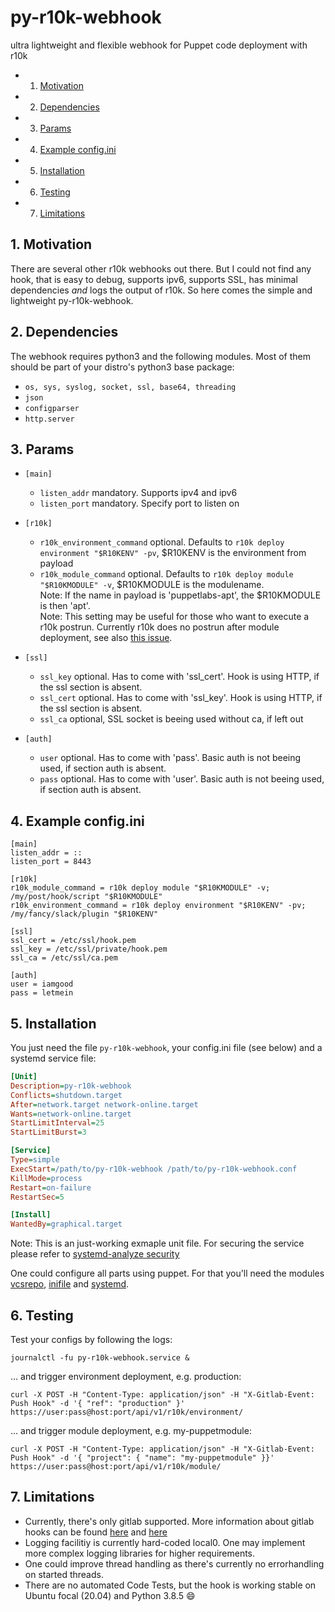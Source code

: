 # py-r10k-webhook
ultra lightweight and flexible webhook for Puppet code deployment with r10k 

<!-- vscode-markdown-toc -->
* 1. [Motivation](#Motivation)
* 2. [Dependencies](#Dependencies)
* 3. [Params](#Params)
* 4. [Example config.ini](#Exampleconfig.ini)
* 5. [Installation](#Installation)
* 6. [Testing](#Testing)
* 7. [Limitations](#Limitations)

<!-- vscode-markdown-toc-config
	numbering=true
	autoSave=true
	/vscode-markdown-toc-config -->
<!-- /vscode-markdown-toc -->

##  1. <a name='Motivation'></a>Motivation
There are several other r10k webhooks out there. But I could not find any hook, that is easy to debug, supports ipv6, supports SSL, has minimal dependencies *and* logs the output of r10k. So here comes the simple and lightweight py-r10k-webhook.

##  2. <a name='Dependencies'></a>Dependencies
The webhook requires python3 and the following modules. Most of them should be part of your distro's python3 base package:
* `os, sys, syslog, socket, ssl, base64, threading`
* `json`
* `configparser`
* `http.server`

##  3. <a name='Params'></a>Params
* `[main]`
  * `listen_addr` mandatory. Supports ipv4 and ipv6
  * `listen_port` mandatory. Specify port to listen on

* `[r10k]`
  * `r10k_environment_command` optional. Defaults to `r10k deploy environment "$R10KENV" -pv`, $R10KENV is the environment from payload
  * `r10k_module_command` optional. Defaults to `r10k deploy module "$R10KMODULE" -v`, $R10KMODULE is the modulename.  
  Note: If the name in payload is 'puppetlabs-apt', the $R10KMODULE is then 'apt'.  
  Note: This setting may be useful for those who want to execute a r10k postrun. Currently r10k does no postrun after module deployment, see also [this issue](https://github.com/puppetlabs/r10k/issues/982).

* `[ssl]`
  * `ssl_key` optional. Has to come with 'ssl_cert'. Hook is using HTTP, if the ssl section is absent.
  * `ssl_cert` optional. Has to come with 'ssl_key'. Hook is using HTTP, if the ssl section is absent.
  * `ssl_ca` optional, SSL socket is beeing used without ca, if left out

* `[auth]`
  * `user` optional. Has to come with 'pass'. Basic auth is not beeing used, if section auth is absent.
  * `pass` optional. Has to come with 'user'. Basic auth is not beeing used, if section auth is absent.


##  4. <a name='Exampleconfig.ini'></a>Example config.ini
```
[main]
listen_addr = ::   
listen_port = 8443

[r10k]
r10k_module_command = r10k deploy module "$R10KMODULE" -v; /my/post/hook/script "$R10KMODULE"
r10k_environment_command = r10k deploy environment "$R10KENV" -pv; /my/fancy/slack/plugin "$R10KENV"

[ssl]
ssl_cert = /etc/ssl/hook.pem
ssl_key = /etc/ssl/private/hook.pem
ssl_ca = /etc/ssl/ca.pem

[auth]
user = iamgood
pass = letmein
```

##  5. <a name='Installation'></a>Installation
You just need the file `py-r10k-webhook`, your config.ini file (see below) and a systemd service file:

```ini
[Unit]
Description=py-r10k-webhook
Conflicts=shutdown.target
After=network.target network-online.target
Wants=network-online.target
StartLimitInterval=25
StartLimitBurst=3

[Service]
Type=simple
ExecStart=/path/to/py-r10k-webhook /path/to/py-r10k-webhook.conf
KillMode=process
Restart=on-failure
RestartSec=5

[Install]
WantedBy=graphical.target
```
Note: This is an just-working exmaple unit file. For securing the service please refer to [systemd-analyze security](https://www.freedesktop.org/software/systemd/man/systemd-analyze.html#systemd-analyze%20security%20%5BUNIT...%5D)

One could configure all parts using puppet. For that you'll need the modules [vcsrepo](https://forge.puppet.com/puppetlabs/vcsrepo), [inifile](https://forge.puppet.com/modules/puppetlabs/inifile) and [systemd](https://forge.puppet.com/modules/camptocamp/systemd).

##  6. <a name='Testing'></a>Testing

Test your configs by following the logs:
```
journalctl -fu py-r10k-webhook.service &
```

… and trigger environment deployment, e.g. production:
```
curl -X POST -H "Content-Type: application/json" -H "X-Gitlab-Event: Push Hook" -d '{ "ref": "production" }' https://user:pass@host:port/api/v1/r10k/environment/
```

… and trigger module deployment, e.g. my-puppetmodule:
```
curl -X POST -H "Content-Type: application/json" -H "X-Gitlab-Event: Push Hook" -d '{ "project": { "name": "my-puppetmodule" }}' https://user:pass@host:port/api/v1/r10k/module/
```

##  7. <a name='Limitations'></a>Limitations
* Currently, there's only gitlab supported. More information about gitlab hooks can be found [here](https://docs.gitlab.com/ee/user/project/integrations/webhooks.html#webhook-endpoint-tips) and [here](https://docs.gitlab.com/ee/user/project/integrations/webhooks.html#push-events)
* Logging facilitiy is currently hard-coded local0. One may implement more complex logging libraries for higher requirements.
* One could improve thread handling as there's currently no errorhandling on started threads.
* There are no automated Code Tests, but the hook is working stable on Ubuntu focal (20.04) and Python 3.8.5 :smile:
